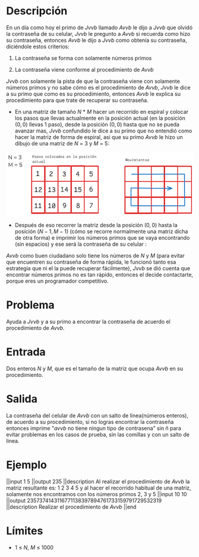 # Descripción
En un día como hoy el primo de _Jvvb_ llamado _Avvb_ le dijo a _Jvvb_ que olvidó la contraseña de su celular, _Jvvb_ le pregunto a _Avvb_ si recuerda como hizo su contraseña, entonces _Avvb_ le dijo a _Jvvb_ como obtenía su contraseña, diciéndole estos criterios:

1. La contraseña se forma con solamente números primos

2. La contraseña viene conforme al procedimiento de _Avvb_

_Jvvb_ con solamente la pista de que la contraseña viene con solamente números primos y no sabe cómo es el procedimiento de _Avvb_, _Jvvb_ le dice a su primo que como es su procedimiento, entonces _Avvb_ le explica su procedimiento para que trate de recuperar su contraseña.

- En una matriz de tamaño $N$ * $M$ hacer un recorrido en espiral y colocar los pasos que llevas actualmente en la posición actual (en la posición $(0,0)$ llevas $1$ paso), desde la posición $(0,0)$ hasta que no se pueda avanzar mas, _Jvvb_ confundido le dice a su primo que no entendió como hacer la matriz de forma de espiral, asi que su primo _Avvb_ le hizo un dibujo de una matriz de $N$ = $3$ y $M$ = $5$:

![](https://raw.githubusercontent.com/JustinoHernandezTellez/La-contrasena-de-Avvb/main/contrasena%20del%20primo%20avvb.png)

- Después de eso recorrer la matriz desde la posición $(0,0)$ hasta la posición $(N - 1, M - 1)$ (cómo se recorre normalmente una matriz dicha de otra forma) e imprimir los números primos que se vaya encontrando (sin espacios) y ese será la contraseña de su celular :

_Avvb_ como buen ciudadano solo tiene los números de $N$ y $M$ (para evitar que encuentren su contraseña de forma rápida, le funcionó tanto esa estrategia que ni el la puede recuperar fácilmente), _Jvvb_ se dió cuenta que encontrar números primos no es tan rápido, entonces el decide contactarte, porque eres un programador competitivo.

# Problema
Ayuda a _Jvvb_ y a su primo
a encontrar la contraseña de acuerdo el procedimiento de _Avvb_.
# Entrada

Dos enteros $N$ y $M$, que es el tamaño de la matriz que ocupa _Avvb_ en su procedimiento.

# Salida

La contraseña del celular de _Avvb_ con un salto de linea(números enteros), de acuerdo a su procedimiento, si no
logras encontrar la contraseña entonces imprime "_avvb_ no tiene ningun tipo de contrasena" sin ñ  para evitar problemas en los casos de prueba, sin las comillas y con un salto de linea.

# Ejemplo

||input
1
5
||output
235
||description
Al realizar el procedimiento de _Avvb_ la matriz resultante es:
1 2 3 4 5
y al hacer el recorrido habitual de una matriz,
solamente nos encontramos con los números primos
2, 3 y 5
||input
10
10
||output
2357374143116771138397894761733159791729532319
||description
Realizar el procedimiento de _Avvb_
||end

# Límites

*  $1$ $≤$ $N$, $M$ $≤$ $1000$

